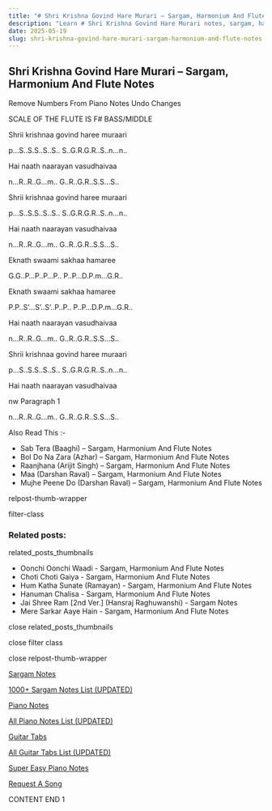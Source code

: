 ```yaml
---
title: "# Shri Krishna Govind Hare Murari – Sargam, Harmonium And Flute Notes"
description: "Learn # Shri Krishna Govind Hare Murari notes, sargam, harmonium notations and flute notes. Easy step-by-step tutorial for beginners."
date: 2025-05-19
slug: shri-krishna-govind-hare-murari-sargam-harmonium-and-flute-notes
---
```


## Shri Krishna Govind Hare Murari – Sargam, Harmonium And Flute Notes

Remove Numbers From Piano Notes
Undo Changes

SCALE OF THE FLUTE IS F# BASS/MIDDLE

Shrii krishnaa govind haree muraari

p…S..S.S..S..S.. S..G.R.G.R..S..n…n..

Hai naath naarayan vasudhaivaa

n…R..R..G…m.. G..R..G.R..S.S…S..

Shrii krishnaa govind haree muraari

p…S..S.S..S..S.. S..G.R.G.R..S..n…n..

Hai naath naarayan vasudhaivaa

n…R..R..G…m.. G..R..G.R..S.S…S..

Eknath swaami sakhaa hamaree

G.G..P…P..P…P.. P..P…D.P.m…G.R..

Eknath swaami sakhaa hamaree

P.P..S’…S’..S’..P..P.. P..P…D.P.m…G.R..

Hai naath naarayan vasudhaivaa

n…R..R..G…m.. G..R..G.R..S.S…S..

Shrii krishnaa govind haree muraari

p…S..S.S..S..S.. S..G.R.G.R..S..n…n..

Hai naath naarayan vasudhaivaa

nw Paragraph 1

n…R..R..G…m.. G..R..G.R..S.S…S..

Also Read This :-

* Sab Tera (Baaghi) – Sargam, Harmonium And Flute Notes
* Bol Do Na Zara (Azhar) – Sargam, Harmonium And Flute Notes
* Raanjhana (Arijit Singh) – Sargam, Harmonium And Flute Notes
* Maa (Darshan Raval) – Sargam, Harmonium And Flute Notes
* Mujhe Peene Do (Darshan Raval) – Sargam, Harmonium And Flute Notes

relpost-thumb-wrapper

filter-class

### Related posts:

related_posts_thumbnails

* Oonchi Oonchi Waadi - Sargam, Harmonium And Flute Notes
* Choti Choti Gaiya - Sargam, Harmonium And Flute Notes
* Hum Katha Sunate (Ramayan) - Sargam, Harmonium And Flute Notes
* Hanuman Chalisa - Sargam, Harmonium And Flute Notes
* Jai Shree Ram [2nd Ver.] (Hansraj Raghuwanshi) - Sargam Notes
* Mere Sarkar Aaye Hain - Sargam, Harmonium And Flute Notes

close related_posts_thumbnails

close filter class

close relpost-thumb-wrapper

[Sargam Notes](/sargam-notes.html)

[1000+ Sargam Notes List (UPDATED)](/all-songs-list-sargam-notes.html)

[Piano Notes](/piano-notes.html)

[All Piano Notes List (UPDATED)](/all-songs-list-piano-notes.html)

[Guitar Tabs](/guitar-tabs.html)

[All Guitar Tabs List (UPDATED)](/all-songs-list-guitar-tabs.html)

[Super Easy Piano Notes](https://studywall.in/)

[Request A Song](/request-a-song.html)

CONTENT END 1

